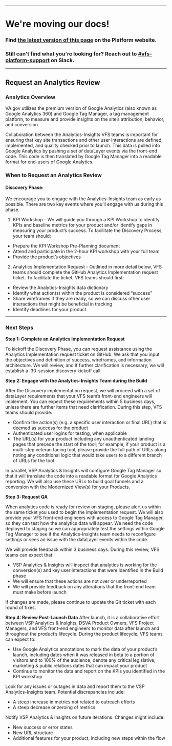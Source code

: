 ----

# We're moving our docs! 
### Find [the latest version of this page](https://depo-platform-documentation.scrollhelp.site/analytics-monitoring/Analytics-customer-support-guide.1586823275.html) on the Platform website.

### Still can't find what you're looking for? Reach out to [#vfs-platform-support](https://dsva.slack.com/archives/CBU0KDSB1) on Slack.

----
## Request an Analytics Review

### Analytics Overview
VA.gov utilizes the premium version of Google Analytics (also known as Google Analytics 360) and Google Tag Manager, a tag management platform, to measure and provide insights on the site’s attribution, behavior, and conversion. 

Collaboration between the Analytics-Insights VFS teams is important for ensuring that key site transactions and other user interactions are defined, implemented, and quality checked prior to launch. This data is pulled into Google Analytics by pushing a set of dataLayer events via the front-end code. This code is then translated by Google Tag Manager into a readable format for end-users of Google Analytics. 

### When to Request an Analytics Review

#### Discovery Phase: 
We encourage you to engage with the Analytics-Insights team as early as possible. There are two key events where you’ll engage with us during this phase.

1.	KPI Workshop - We will guide you through a KPI Workshop to identify KPIs and baseline metrics for your product and/or identify gaps in measuring your product’s success. To facilitate the Discovery Process, your team should:
- Prepare the KPI Workshop Pre-Planning document
- Attend and participate in the 2-hour KPI workshop with your full team
- Provide the product’s objectives 

2.	Analytics Implementation Request - Outlined in more detail below, VFS teams should complete the GitHub Analytics Implementation request ticket. To facilitate the ticket, VFS teams should first: 
- Review the Analytics-Insights data dictionary
- Identify what action(s) within the product is considered “success”
- Share wireframes if they are ready, so we can discuss other user interactions that might be beneficial in tracking
- Identify deadlines for your product

------

### Next Steps

**Step 1: Complete an Analytics Implementation Request**

To kickoff the Discovery Phase, you can request assistance using the Analytics Implementation request ticket on GitHub. We ask that you input the objectives and definition of success, wireframes, and information architecture. We will review, and if further clarification is necessary, we will establish a :30-session discovery kickoff call.

**Step 2: Engage with the Analytics-Insights Team during the Build**

After the Discovery implementation request, we will proceed with a set of dataLayer requirements that your VFS team’s front-end engineers will implement. You can expect these requirements within 5 business days, unless there are further items that need clarification. During this step, VFS teams should provide:
- Confirm the action(s) (e.g. a specific user interaction or final URL) that is deemed as success for the product
- Authenticated user logins for testing, when applicable
- The URL(s) for your product including any unauthenticated landing pages that precede the start of the tool; for example, if your product is a multi-step veteran facing tool, please provide the full path of URLs along noting any conditional logic that would take users to a different branch of URLs for the tool

In parallel, VSP Analytics & Insights will configure Google Tag Manager so that it will translate the code into a readable format for Google Analytics reporting. We will also use these URLs to build goal funnels and a conversion with the Modernized View(s) for your Products.

**Step 3: Request QA**

When analytics code is ready for review on staging, please alert us within the same ticket you used to begin the implementation request. We will also provide your VFS front-end engineers with access to Google Tag Manager, so they can test how the analytics data will appear. We need the code deployed to staging so we can appropriately test the settings within Google Tag Manager to see if the Analytics-Insights team needs to reconfigure settings or sees an issue with the dataLayer events within the code.

We will provide feedback within 3 business days. During this review, VFS teams can expect that:
- VSP Analytics & Insights will inspect that analytics is working for the conversion(s) and key user interactions that were identified in the Build phase 
- We will ensure that these actions are not over or underreported
- We will provide feedback on any alterations that the front-end team must make before launch

If changes are made, please continue to update the Git ticket with each round of fixes. 

**Step 4: Review Post-Launch Data**
After launch, it is a collaborative effort between VSP Analytics & Insights, DSVA Product Owners, VFS Project Managers, and VFS front-end engineers to monitor data after launch and throughout the product’s lifecycle. During the product lifecycle, VFS teams can expect to:
- Use Google Analytics annotations to mark the data of your product’s launch, including dates when it was released in beta to a portion of visitors and to 100% of the audience; denote any critical legislative, marketing & public relations dates that can impact your product
- Continue to monitor the data and report on the KPIs you identified in the KPI workshop

Look for any issues or outages in data and report them to the VSP Analytics-Insights team. Potential discrepancies include:

- A steep increase in metrics not related to outreach efforts
- A steep decrease or zeroing of metrics

Notify VSP Analytics & Insights on future iterations. Changes might include:

- New success or error states
- New URL structure
- Additional features for your product, including new steps within the flow
